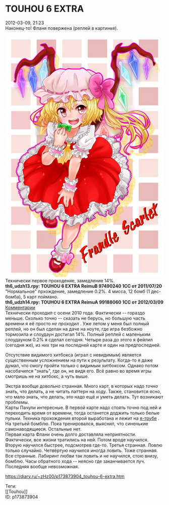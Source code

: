 TOUHOU 6 EXTRA
===============

   
 2012-03-09, 21:23   
  Наконец-то! Фланя повержена (реплей в картинке).   
   
   [![](pics/32275c0734d9.jpg)](https://www.pixiv.net/member_illust.php?mode=medium&illust_id=25626206)     
 Технически первое проходение, замедление 14%.   
  **th6\_udzh13.rpy: TOUHOU 6 EXTRA ReimuB 97490240 1CC от 2011/07/20**    
 "Нормальное" прхождение, замедление 0.2%. 4 мисса, 12 бомб (1 дес-бомба), 5 карт поймано.   
  **th6\_udzh14.rpy: TOUHOU 6 EXTRA ReimuA 99188060 1CC от 2012/03/09**    
  [Комментарии](https://zHz00.diary.ru/p173873904.htm?index=1#linkmore173873904m1)      
 Технически проходил с осени 2010 года. Фактически -- гораздо меньше. Сколько точно -- сказать не берусь, но большую часть времени я её просто  *не проходил*  . Уже летом у меня был полный реплей, но он был сделан на даче на ноуте, где игра безбожно тормозила и слоудаун достигал 14%. Полный реплей с маленьким слоудауном 0.2% я сделал сегодня. Четыре раза до этого я фейлил (сегодня же), из них три на последней карте и один на предпоследней.   
   
 Отсутствие видимого хитбокса (играл с невидимым) является существенным усложнением на пути к результату. Когда-то я даже думал, что смогу пройти только с видимым хитбоксом. Однако потом насобачился "знать", где он, не видя его. Всё равно во время игры смотришь не на хитбокс, а чуть выше.   
   
 Экстра вообще довольно странная. Много карт, в которых надо  *точно*  знать, что делать, а не читать паттерн на ходу. Также, становится ясно, что мало знать, что делать, это надо ещё и уметь делать. Тут возникают проблемы.   
 Карты Пачули интересные. В первой карте надо стоять точно под ней и переходить время от времени, тогда останется доджить только белые пульки. Техника прохождения второй выработана и лежит на  [я-трубе](https://www.youtube.com/watch?v=V0PhrO25DwQ)  . На третьей бомблю. Пока тренировался, выяснил, что синенькие самонаводящиеся. Остальные нет.   
 Первая карта Флани очень долго доставляла неприятности. Фактически, все жизни тратились на ней. Потом вроде научился. Вторую научился быстрее, подсмотрев где-то. Третья странная. Ловлю только случайно. Четвёртую научился иногда ловить. Тоже странная. Все странные. Лабиринт любви так ловить и не научился, стою внизу, бомблю. Часы обратного хода -- неясно где заканчивается луч. Последняя вообще невозможная.     
    
 <https://diary.ru/~zHz00/p173873904_touhou-6-extra.htm>   
   
 Теги:   
 [[Touhou]]   
 ID: p173873904